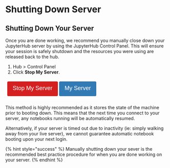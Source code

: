 # Shutting Down Server

## Shutting Down Your Server

Once you are done working, we recommend you manually close down your JupyterHub server by using the JupyterHub Control Panel. This will ensure your session is safely shutdown and the resources you were using are released back to the hub.

1.  Hub &gt; Control Panel
2.  Click **Stop My Server**.

![Stop My Server will halt any kernels and logout.](../.gitbook/assets/screenshot-from-2018-09-19-15-49-26.png)

This method is highly recommended as it stores the state of the machine prior to booting down. This means that the next time you connect to your server, any notebooks running will be automatically resumed.

Alternatively, if your server is timed out due to inactivity \(ie: simply walking away from your live server\), we cannot guarantee automatic notebook booting upon your next login.

{% hint style="success" %}
Manually shutting down your sever is the recommended best practice procedure for when you are done working on your server.
{% endhint %}



